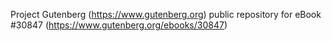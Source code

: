 Project Gutenberg (https://www.gutenberg.org) public repository for eBook #30847 (https://www.gutenberg.org/ebooks/30847)
